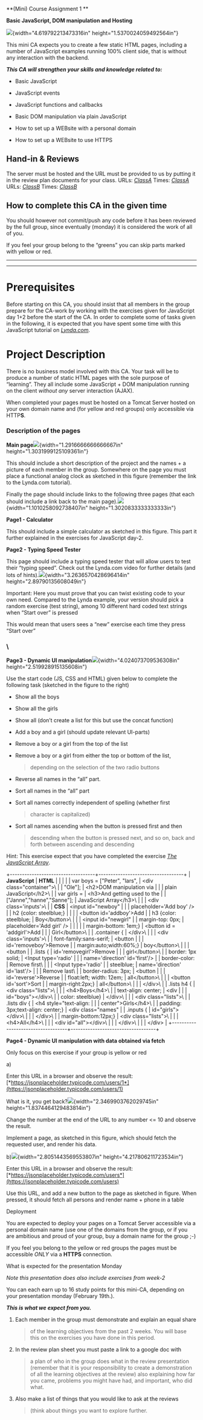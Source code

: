 **(Mini) Course Assignment 1 **

**Basic JavaScript, DOM manipulation and Hosting**

![](media/image7.png){width="4.619792213473316in"
height="1.5370024059492564in"}

This mini CA expects you to create a few static HTML pages, including a
number of JavaScript examples running 100% client side, that is without
any interaction with the backend.

***This CA will strengthen your skills and knowledge related to:***

-   Basic JavaScript

-   JavaScript events

-   JavaScript functions and callbacks

-   Basic DOM manipulation via plain JavaScript

-   How to set up a WEBsite with a personal domain

-   How to set up a WEBsite to use HTTPS

Hand-in & Reviews
-----------------

The server must be hosted and the URL must be provided to us by putting
it in the review plan documents for your class. URLs:
[*ClassA*](https://docs.google.com/spreadsheets/d/14f_P36DV0rqsvIYIjjzC4Lc7Dl5dIt6Y5P7eHYXVTck/edit?usp=sharing)
Times:
[*ClassA*](https://docs.google.com/spreadsheets/d/1xifpDuGC3VzvdSda7RtUCO5o0l7_jg6AKILHXi1nqH4/edit?usp=sharing)
URLs:
[*ClassB*](https://docs.google.com/spreadsheets/d/1gA2Ku3t56CMy0B2VonyG79hPiphDJZvcOgdc-EPyXnM/edit?usp=sharing)
Times:
[*ClassB*](https://docs.google.com/spreadsheets/d/1m44DXpp-kcUK2TMKmlDDL9N68IFPyxuSx_L6Q7ZfAo4/edit?usp=sharing)

How to complete this CA in the given time
-----------------------------------------

You should however not commit/push any code before it has been reviewed
by the full group, since eventually (monday) it is considered the work
of all of you.

If you feel your group belong to the “greens” you can skip parts marked
with yellow or red.

  -- --
     
  -- --

Prerequisites
=============

Before starting on this CA, you should insist that all members in the
group prepare for the CA-work by working with the exercises given for
JavaScript day 1+2 before the start of the CA. In order to complete some
of tasks given in the following, it is expected that you have spent some
time with this JavaScript tutorial on
[*Lynda.com*](https://www.lynda.com/JavaScript-tutorials/Welcome/574716/612017-4.html?srchtrk=index%3a3%0alinktypeid%3a2%0aq%3ajavascript%0apage%3a1%0as%3arelevance%0asa%3atrue%0aproducttypeid%3a2).

Project Description
===================

There is no business model involved with this CA. Your task will be to
produce a number of static HTML pages with the sole purpose of
“learning”. They all include some JavaScript + DOM manipulation running
on the client *without any* server interaction (AJAX).

When completed your pages must be hosted on a Tomcat Server hosted on
your own domain name and (for yellow and red groups) only accessible via
HTTP**S**.

### Description of the pages

**Main page**![](media/image12.png){width="1.2916666666666667in"
height="1.3031999125109361in"}

This should include a short description of the project and the names + a
picture of each member in the group. Somewhere on the page you must
place a functional analog clock as sketched in this figure (remember the
link to the Lynda.com tutorial).

Finally the page should include links to the following three pages (that
each should include a link back to the main
page).![](media/image11.png){width="1.1010258092738407in"
height="1.3020833333333333in"}

**Page1 - Calculator**

This should include a simple calculator as sketched in this figure. This
part it further explained in the exercises for JavaScript day-2.

**Page2 - Typing Speed Tester**

This page should include a typing speed tester that will allow users to
test their “typing speed”. Check out the Lynda.com video for further
details (and lots of
hints).![](media/image10.png){width="3.2636570428696414in"
height="2.89790135608049in"}

Important: Here you must prove that you can twist existing code to your
own need. Compared to the Lynda example, your version should pick a
random exercise (test string), among 10 different hard coded text
strings when “Start over” is pressed

This would mean that users sees a “new” exercise each time they press
“Start over”

### \
**Page3 - Dynamic UI manipulation**![](media/image14.png){width="4.024073709536308in" height="2.519928915135608in"}

Use the start code (JS, CSS and HTML) given below to complete the
following task (sketched in the figure to the right)

-   Show all the boys

-   Show all the girls

-   Show all (don’t create a list for this but use the concat function)

-   Add a boy and a girl (should update relevant UI-parts)

-   Remove a boy or a girl from the top of the list

-   Remove a boy or a girl from either the top or bottom of the list,
    > depending on the selection of the two radio buttons

-   Reverse all names in the “all” part.

-   Sort all names in the “all” part

-   Sort all names correctly independent of spelling (whether first
    > character is capitalized)

-   Sort all names ascending when the button is pressed first and then
    > descending when the button is pressed next, and so on, back and
    > forth between ascending and descending

Hint: This exercise expect that you have completed the exercise [*The
JavaScript
Array*](https://docs.google.com/document/d/1-RF3dvvejvxwMzRzyXrVtIEoJHUcY6oMbTsVMg50lTM/edit?usp=sharing).

+-----------------------------------+-----------------------------------+
| **JavaScript**                    | **HTML**                          |
|                                   |                                   |
| var boys = \["Peter", "lars",     | &lt;div class="container"&gt;\    |
| "Ole"\];                          | &lt;h2&gt;DOM manipulation via    |
|                                   | plain JavaScript&lt;/h2&gt;\      |
| var girls =                       | &lt;h3&gt;And getting used to the |
| \["Janne","hanne","Sanne"\];      | JavaScript Array&lt;/h3&gt;\      |
|                                   | &lt;div class='inputs'&gt;\       |
| **CSS**                           | &lt;input id="newboy"             |
|                                   | placeholder='Add boy' /&gt;       |
| h2 {color: steelblue;}            |                                   |
|                                   | &lt;button id='addboy'&gt;Add     |
| h3 {color: steelblue;             | Boy&lt;/button&gt;\               |
|                                   | &lt;input id="newgirl"            |
| margin-top: 0px;                  | placeholder='Add girl' /&gt;      |
|                                   |                                   |
| margin-bottom: 1em;}              | &lt;button id = 'addgirl'&gt;Add  |
|                                   | Girl&lt;/button&gt;\              |
| .container {                      | &lt;/div&gt;\                     |
|                                   | &lt;div class='inputs'&gt;\       |
| font-family:sans-serif;           | &lt;button                        |
|                                   | id='removeboy'&gt;Remove          |
| margin:auto;width:60%;}           | boy&lt;/button&gt;\               |
|                                   | &lt;button                        |
| .lists {                          | id='removegirl'&gt;Remove         |
|                                   | girl&lt;/button&gt;\              |
| border: 1px solid;                | &lt;Input type='radio'            |
|                                   | name='direction' id='first'/&gt;  |
| border-color:                     | Remove first\                     |
|                                   | &lt;Input type='radio'            |
| steelblue;                        | name='direction' id='last'/&gt;   |
|                                   | Remove last\                      |
| border-radius: 3px;               | &lt;button                        |
|                                   | id='reverse'&gt;Reverse           |
| float:left; width: 12em;          | all&lt;/button&gt;\               |
|                                   | &lt;button id='sort'&gt;Sort      |
| margin-right:2px;}                | all&lt;/button&gt;\               |
|                                   | &lt;/div&gt;\                     |
| .lists h4 {                       | &lt;div class="lists"&gt;\        |
|                                   | &lt;h4&gt;Boys&lt;/h4&gt;\        |
| text-align: center;               | &lt;div                           |
|                                   | id="boys"&gt;&lt;/div&gt;\        |
| color: steelblue}                 | &lt;/div&gt;\                     |
|                                   | &lt;div class="lists"&gt;\        |
| .lists div {                      | &lt;h4 style="text-align:         |
|                                   | center"&gt;Girls&lt;/h4&gt;\      |
| padding: 3px;text-align: center;} | &lt;div class="names"             |
| .inputs {                         | id="girls"&gt;&lt;/div&gt;\       |
|                                   | &lt;/div&gt;\                     |
| margin-bottom:12px;}              | &lt;div class="lists"&gt;\        |
|                                   | &lt;h4&gt;All&lt;/h4&gt;\         |
|                                   | &lt;div id="all"&gt;&lt;/div&gt;\ |
|                                   | &lt;/div&gt;\                     |
|                                   | &lt;/div&gt;                      |
+-----------------------------------+-----------------------------------+

**Page4 - Dynamic UI manipulation with data obtained via fetch**

Only focus on this exercise if your group is yellow or red

a)

Enter this URL in a browser and observe the result:
[*https://jsonplaceholder.typicode.com/users/1*](https://jsonplaceholder.typicode.com/users/1)

What is it, you get
back?![](media/image2.png){width="2.3469903762029745in"
height="1.8374464129483814in"}

Change the number at the end of the URL to any number &lt;= 10 and
observe the result.

Implement a page, as sketched in this figure, which should fetch the
requested user, and render his data.

b)![](media/image8.png){width="2.8051443569553807in"
height="4.217806211723534in"}

Enter this URL in a browser and observe the result:
[*https://jsonplaceholder.typicode.com/users*](https://jsonplaceholder.typicode.com/users)

Use this URL, and add a new button to the page as sketched in figure.
When pressed, it should fetch all persons and render name + phone in a
table

Deployment

You are expected to deploy your pages on a Tomcat Server accessible via
a personal domain name (use one of the domains from the group, or if you
are ambitious and proud of your group, buy a domain name for the group
;-)

If you feel you belong to the yellow or red groups the pages must be
accessible *ONLY* via a **HTTPS** connection.

What is expected for the presentation Monday

*Note this presentation does also include exercises from week-2*

You can each earn up to 16 study points for this mini-CA, depending on
your presentation monday (February 19th.).

***This is what we expect from you.***

1.  Each member in the group must demonstrate and explain an equal share
    > of the learning objectives from the past 2 weeks. You will base
    > this on the exercises you have done in this period.

2.  In the review plan sheet you must paste a link to a google doc with
    > a plan of who in the group does what in the review presentation
    > (remember that it is your responsibility to create a demonstration
    > of all the learning objectives at the review) also explaining how
    > far you came, problems you might have had, and important, who did
    > what.

3.  Also make a list of things that you would like to ask at the reviews
    > (think about things you want to explore further.
